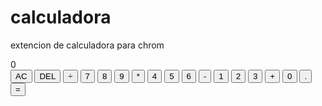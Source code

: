 # calculadora
extencion de calculadora para chrom
<!DOCTYPE html>
<html lang="es">
<head>
    <meta charset="UTF-8">
    <meta name="viewport" content="width=device-width, initial-scale=1.0">
    <title>Calculadora iPhone</title>
    <link rel="stylesheet" href="style.css">
</head>
<body>
    <div class="calculator">
        <div class="display">
            <div class="previous-operand"></div>
            <div class="current-operand">0</div>
        </div>
        <div class="buttons">
            <button class="ac span-2">AC</button>
            <button class="delete">DEL</button>
            <button class="operator">÷</button>
            <button class="number">7</button>
            <button class="number">8</button>
            <button class="number">9</button>
            <button class="operator">*</button>
            <button class="number">4</button>
            <button class="number">5</button>
            <button class="number">6</button>
            <button class="operator">-</button>
            <button class="number">1</button>
            <button class="number">2</button>
            <button class="number">3</button>
            <button class="operator">+</button>
            <button class="number span-2">0</button>
            <button class="number">.</button>
            <button class="equals">=</button>
        </div>
    </div>
    <script src="script.js"></script>
</body>
</html>
